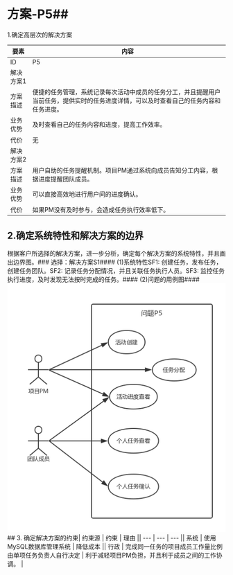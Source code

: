 
# 方案-P5## 
1.确定高层次的解决方案

| 要素 | 内容 |
| --- | --- |
| ID | P5 |
| 解决方案1 |
| 方案描述 | 便捷的任务管理，系统记录每次活动中成员的任务分工，并且提醒用户当前任务，提供实时的任务进度详情，可以及时查看自己的任务内容和任务进度。 |
| 业务优势 | 及时查看自己的任务内容和进度，提高工作效率。 |
| 代价 | 无 |
| 解决方案2 |
| 方案描述 | 用户自助的任务提醒机制。项目PM通过系统向成员告知分工内容，根据进度提醒团队成员。 |
| 业务优势 | 可以直接高效地进行用户间的进度确认。 |
| 代价 | 如果PM没有及时参与，会造成任务执行效率低下。 |
## 2.确定系统特性和解决方案的边界
根据客户所选择的解决方案，进一步分析，确定每个解决方案的系统特性，并且画出边界图。### 选择：解决方案S1#### \(1\)系统特性SF1: 创建任务，发布任务，创建任务团队。SF2: 记录任务分配情况，并且关联任务执行人员。SF3: 监控任务执行进度，及时发现无法按时完成的任务。#### \(2\)问题的用例图#### ![](/img/usecase/usecase-P5.png)## 3. 确定解决方案的约束| 约束源 | 约束 | 理由 || --- | --- | --- || 系统 | 使用MySQL数据库管理系统 | 降低成本 || 行政 | 完成同一任务的项目成员工作量比例由单项任务负责人自行决定 | 利于减轻项目PM负担，并且利于成员之间的工作协调。 | 
